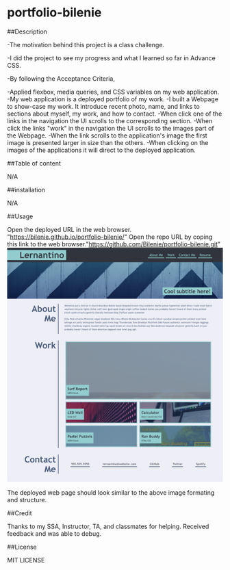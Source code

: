 # portfolio-bilenie
##Description

-The motivation behind this project is a class challenge.

-I did the project to see my progress and what I learned so far in Advance CSS.

-By following the Acceptance Criteria,

 -Applied flexbox, media queries, and CSS variables on my web application.
 -My web application is a deployed portfolio of my work.
 -I built a Webpage to show-case my work. It introduce recent photo, name, and links to sections about myself, my work, and how to contact.
 -When click one of the links in the navigation the UI scrolls to the corresponding section.
 -When click the links "work" in the navigation the UI scrolls to the images part of the Webpage.
 -When the link scrolls to the application's image the first image is  presented larger in size than the others.
 -When clicking on the images of the applications it will direct to the deployed application.


##Table of content

N/A

##installation

N/A

##Usage

Open the deployed URL in the web browser. "https://bilenie.github.io/portfolio-bilenie/"
Open the repo URL by coping this link to the web browser."https://github.com/Bilenie/portfolio-bilenie.git"
![alt text](./assets/images/challenge2_720.png)

The deployed web page should look similar to the above image formating and structure.


##Credit

Thanks to my SSA, Instructor, TA, and classmates for helping.
Received feedback and was able to debug.


##License

MIT LICENSE